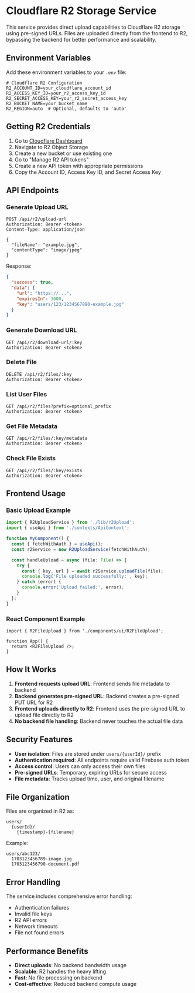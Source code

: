 # Cloudflare R2 Storage Service

This service provides direct upload capabilities to Cloudflare R2 storage using pre-signed URLs. Files are uploaded directly from the frontend to R2, bypassing the backend for better performance and scalability.

## Environment Variables

Add these environment variables to your `.env` file:

```env
# Cloudflare R2 Configuration
R2_ACCOUNT_ID=your_cloudflare_account_id
R2_ACCESS_KEY_ID=your_r2_access_key_id
R2_SECRET_ACCESS_KEY=your_r2_secret_access_key
R2_BUCKET_NAME=your_bucket_name
R2_REGION=auto  # Optional, defaults to 'auto'
```

## Getting R2 Credentials

1. Go to [Cloudflare Dashboard](https://dash.cloudflare.com/)
2. Navigate to R2 Object Storage
3. Create a new bucket or use existing one
4. Go to "Manage R2 API tokens"
5. Create a new API token with appropriate permissions
6. Copy the Account ID, Access Key ID, and Secret Access Key

## API Endpoints

### Generate Upload URL
```
POST /api/r2/upload-url
Authorization: Bearer <token>
Content-Type: application/json

{
  "fileName": "example.jpg",
  "contentType": "image/jpeg"
}
```

Response:
```json
{
  "success": true,
  "data": {
    "url": "https://...",
    "expiresIn": 3600,
    "key": "users/123/1234567890-example.jpg"
  }
}
```

### Generate Download URL
```
GET /api/r2/download-url/:key
Authorization: Bearer <token>
```

### Delete File
```
DELETE /api/r2/files/:key
Authorization: Bearer <token>
```

### List User Files
```
GET /api/r2/files?prefix=optional_prefix
Authorization: Bearer <token>
```

### Get File Metadata
```
GET /api/r2/files/:key/metadata
Authorization: Bearer <token>
```

### Check File Exists
```
GET /api/r2/files/:key/exists
Authorization: Bearer <token>
```

## Frontend Usage

### Basic Upload Example

```typescript
import { R2UploadService } from './lib/r2Upload';
import { useApi } from './contexts/ApiContext';

function MyComponent() {
  const { fetchWithAuth } = useApi();
  const r2Service = new R2UploadService(fetchWithAuth);

  const handleUpload = async (file: File) => {
    try {
      const { key, url } = await r2Service.uploadFile(file);
      console.log('File uploaded successfully:', key);
    } catch (error) {
      console.error('Upload failed:', error);
    }
  };
}
```

### React Component Example

```tsx
import { R2FileUpload } from './components/ui/R2FileUpload';

function App() {
  return <R2FileUpload />;
}
```

## How It Works

1. **Frontend requests upload URL**: Frontend sends file metadata to backend
2. **Backend generates pre-signed URL**: Backend creates a pre-signed PUT URL for R2
3. **Frontend uploads directly to R2**: Frontend uses the pre-signed URL to upload file directly to R2
4. **No backend file handling**: Backend never touches the actual file data

## Security Features

- **User isolation**: Files are stored under `users/{userId}/` prefix
- **Authentication required**: All endpoints require valid Firebase auth token
- **Access control**: Users can only access their own files
- **Pre-signed URLs**: Temporary, expiring URLs for secure access
- **File metadata**: Tracks upload time, user, and original filename

## File Organization

Files are organized in R2 as:
```
users/
  {userId}/
    {timestamp}-{filename}
```

Example:
```
users/abc123/
  1703123456789-image.jpg
  1703123456790-document.pdf
```

## Error Handling

The service includes comprehensive error handling:
- Authentication failures
- Invalid file keys
- R2 API errors
- Network timeouts
- File not found errors

## Performance Benefits

- **Direct uploads**: No backend bandwidth usage
- **Scalable**: R2 handles the heavy lifting
- **Fast**: No file processing on backend
- **Cost-effective**: Reduced backend compute usage 